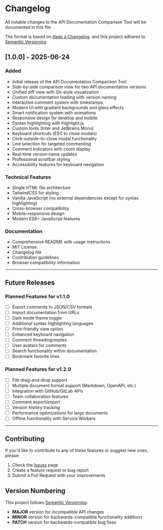 # Changelog

All notable changes to the API Documentation Comparison Tool will be documented in this file.

The format is based on [Keep a Changelog](https://keepachangelog.com/en/1.0.0/),
and this project adheres to [Semantic Versioning](https://semver.org/spec/v2.0.0.html).

## [1.0.0] - 2025-06-24

### Added
- Initial release of the API Documentation Comparison Tool
- Side-by-side comparison view for two API documentation versions
- Unified diff view with Git-style visualization
- Custom documentation loading with version naming
- Interactive comment system with timestamps
- Modern UI with gradient backgrounds and glass effects
- Smart notification system with animations
- Responsive design for desktop and mobile
- Syntax highlighting with Highlight.js
- Custom fonts (Inter and JetBrains Mono)
- Keyboard shortcuts (ESC to close modals)
- Click-outside-to-close modal functionality
- Line selection for targeted commenting
- Comment indicators with count display
- Real-time version name updates
- Professional scrollbar styling
- Accessibility features for keyboard navigation

### Technical Features
- Single HTML file architecture
- TailwindCSS for styling
- Vanilla JavaScript (no external dependencies except for syntax highlighting)
- Cross-browser compatibility
- Mobile-responsive design
- Modern ES6+ JavaScript features

### Documentation
- Comprehensive README with usage instructions
- MIT License
- Changelog file
- Contribution guidelines
- Browser compatibility information

---

## Future Releases

### Planned Features for v1.1.0
- [ ] Export comments to JSON/CSV formats
- [ ] Import documentation from URLs
- [ ] Dark mode theme toggle
- [ ] Additional syntax highlighting languages
- [ ] Print-friendly view option
- [ ] Enhanced keyboard navigation
- [ ] Comment threading/replies
- [ ] User avatars for comments
- [ ] Search functionality within documentation
- [ ] Bookmark favorite lines

### Planned Features for v1.2.0
- [ ] File drag-and-drop support
- [ ] Multiple document format support (Markdown, OpenAPI, etc.)
- [ ] Integration with GitHub/GitLab APIs
- [ ] Team collaboration features
- [ ] Comment export/import
- [ ] Version history tracking
- [ ] Performance optimizations for large documents
- [ ] Offline functionality with Service Workers

---

## Contributing

If you'd like to contribute to any of these features or suggest new ones, please:

1. Check the [Issues](https://github.com/Sam-May-Futurelab/API-Comparison-Tool/issues) page
2. Create a feature request or bug report
3. Submit a Pull Request with your improvements

## Version Numbering

This project follows [Semantic Versioning](https://semver.org/):
- **MAJOR** version for incompatible API changes
- **MINOR** version for backwards-compatible functionality additions
- **PATCH** version for backwards-compatible bug fixes
